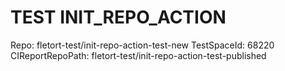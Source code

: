 # TEST INIT_REPO_ACTION

Repo: fletort-test/init-repo-action-test-new
TestSpaceId: 68220
CIReportRepoPath: fletort-test/init-repo-action-test-published

